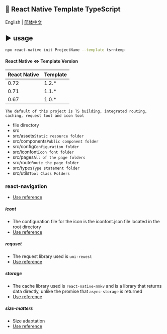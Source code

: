 ## :space_invader: React Native Template TypeScript

English | [简体中文](./README_zh-CN.md)

## :arrow_forward: usage
```sh
npx react-native init ProjectName --template tsrntemp
```

#### React Native <=> Template Version

| React Native | Template |
| ------------ | -------- |
| 0.72         | 1.2.\*   |
| 0.71         | 1.1.\*   |
| 0.67         | 1.0.\*   |

`The default of this project is TS building, integrated routing, caching, request tool and icon tool`

- file directory
 - src
  - src/assets`Static resource folder`
  - src/components`Public component folder`
  - src/config`Configuration folder`
  - src/iconfont`Icon font folder`
  - src/pages`All of the page folders`
  - src/route`Route the page folder`
  - src/types`Type statement folder`
  - src/utils`Tool Class Folders`

### react-navigation
- [Use reference](https://reactnavigation.org/docs/getting-started)

##### icont
- The configuration file for the icon is the iconfont.json file located in the root directory
- [Use reference](https://www.npmjs.com/package/react-native-iconfont-cli)


##### requset
- The request library used is `umi-reuest`
- [Use reference](https://www.npmjs.com/package/umi-request)

##### storage
- The cache library used is `react-native-mmkv` and is a library that returns data directly, unlike the promise that `async-storage` is returned
- [Use reference](https://github.com/mrousavy/react-native-mmkv/blob/master/README.md)


##### size-matters
- Size adaptation
- [Use reference](https://www.npmjs.com/package/react-native-size-matters)

